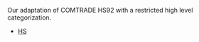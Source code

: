 Our adaptation of COMTRADE HS92 with a restricted high level categorization.

- [HS](https://docs.google.com/spreadsheets/d/1y6UUixlfbW0jLnUtKycHF1ICUaD-kROQIvscwCGFzzE/edit#gid=0)
